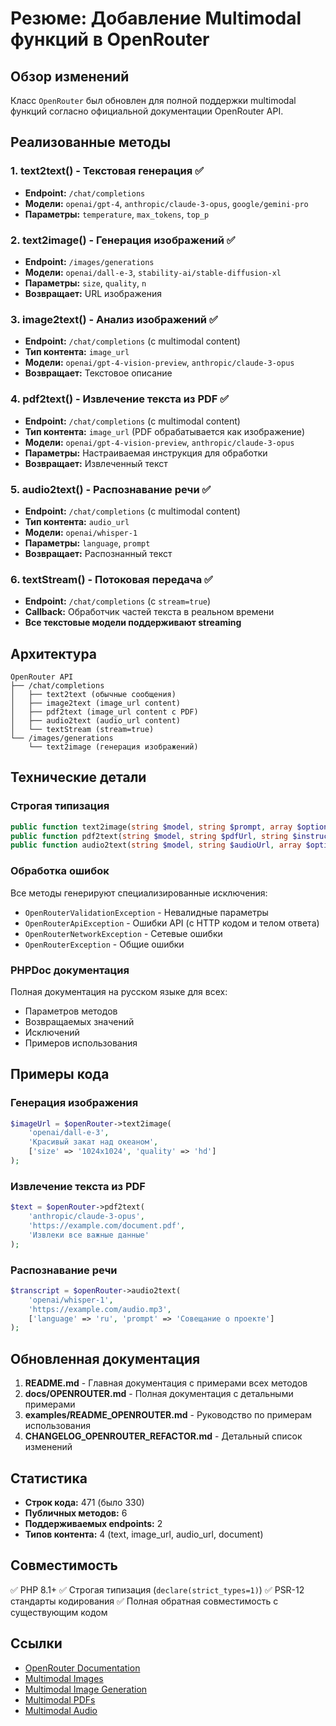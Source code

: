 # Резюме: Добавление Multimodal функций в OpenRouter

## Обзор изменений

Класс `OpenRouter` был обновлен для полной поддержки multimodal функций согласно официальной документации OpenRouter API.

## Реализованные методы

### 1. text2text() - Текстовая генерация ✅
- **Endpoint:** `/chat/completions`
- **Модели:** `openai/gpt-4`, `anthropic/claude-3-opus`, `google/gemini-pro`
- **Параметры:** `temperature`, `max_tokens`, `top_p`

### 2. text2image() - Генерация изображений ✅
- **Endpoint:** `/images/generations`
- **Модели:** `openai/dall-e-3`, `stability-ai/stable-diffusion-xl`
- **Параметры:** `size`, `quality`, `n`
- **Возвращает:** URL изображения

### 3. image2text() - Анализ изображений ✅
- **Endpoint:** `/chat/completions` (с multimodal content)
- **Тип контента:** `image_url`
- **Модели:** `openai/gpt-4-vision-preview`, `anthropic/claude-3-opus`
- **Возвращает:** Текстовое описание

### 4. pdf2text() - Извлечение текста из PDF ✅
- **Endpoint:** `/chat/completions` (с multimodal content)
- **Тип контента:** `image_url` (PDF обрабатывается как изображение)
- **Модели:** `openai/gpt-4-vision-preview`, `anthropic/claude-3-opus`
- **Параметры:** Настраиваемая инструкция для обработки
- **Возвращает:** Извлеченный текст

### 5. audio2text() - Распознавание речи ✅
- **Endpoint:** `/chat/completions` (с multimodal content)
- **Тип контента:** `audio_url`
- **Модели:** `openai/whisper-1`
- **Параметры:** `language`, `prompt`
- **Возвращает:** Распознанный текст

### 6. textStream() - Потоковая передача ✅
- **Endpoint:** `/chat/completions` (с `stream=true`)
- **Callback:** Обработчик частей текста в реальном времени
- **Все текстовые модели поддерживают streaming**

## Архитектура

```
OpenRouter API
├── /chat/completions
│   ├── text2text (обычные сообщения)
│   ├── image2text (image_url content)
│   ├── pdf2text (image_url content с PDF)
│   ├── audio2text (audio_url content)
│   └── textStream (stream=true)
└── /images/generations
    └── text2image (генерация изображений)
```

## Технические детали

### Строгая типизация
```php
public function text2image(string $model, string $prompt, array $options = []): string
public function pdf2text(string $model, string $pdfUrl, string $instruction = '...', array $options = []): string
public function audio2text(string $model, string $audioUrl, array $options = []): string
```

### Обработка ошибок
Все методы генерируют специализированные исключения:
- `OpenRouterValidationException` - Невалидные параметры
- `OpenRouterApiException` - Ошибки API (с HTTP кодом и телом ответа)
- `OpenRouterNetworkException` - Сетевые ошибки
- `OpenRouterException` - Общие ошибки

### PHPDoc документация
Полная документация на русском языке для всех:
- Параметров методов
- Возвращаемых значений
- Исключений
- Примеров использования

## Примеры кода

### Генерация изображения
```php
$imageUrl = $openRouter->text2image(
    'openai/dall-e-3',
    'Красивый закат над океаном',
    ['size' => '1024x1024', 'quality' => 'hd']
);
```

### Извлечение текста из PDF
```php
$text = $openRouter->pdf2text(
    'anthropic/claude-3-opus',
    'https://example.com/document.pdf',
    'Извлеки все важные данные'
);
```

### Распознавание речи
```php
$transcript = $openRouter->audio2text(
    'openai/whisper-1',
    'https://example.com/audio.mp3',
    ['language' => 'ru', 'prompt' => 'Совещание о проекте']
);
```

## Обновленная документация

1. **README.md** - Главная документация с примерами всех методов
2. **docs/OPENROUTER.md** - Полная документация с детальными примерами
3. **examples/README_OPENROUTER.md** - Руководство по примерам использования
4. **CHANGELOG_OPENROUTER_REFACTOR.md** - Детальный список изменений

## Статистика

- **Строк кода:** 471 (было 330)
- **Публичных методов:** 6
- **Поддерживаемых endpoints:** 2
- **Типов контента:** 4 (text, image_url, audio_url, document)

## Совместимость

✅ PHP 8.1+
✅ Строгая типизация (`declare(strict_types=1)`)
✅ PSR-12 стандарты кодирования
✅ Полная обратная совместимость с существующим кодом

## Ссылки

- [OpenRouter Documentation](https://openrouter.ai/docs)
- [Multimodal Images](https://openrouter.ai/docs/features/multimodal/images)
- [Multimodal Image Generation](https://openrouter.ai/docs/features/multimodal/image-generation)
- [Multimodal PDFs](https://openrouter.ai/docs/features/multimodal/pdfs)
- [Multimodal Audio](https://openrouter.ai/docs/features/multimodal/audio)
